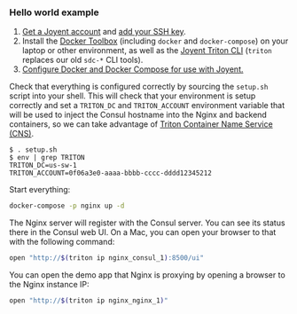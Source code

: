 ### Hello world example

1. [Get a Joyent account](https://my.joyent.com/landing/signup/) and [add your SSH key](https://docs.joyent.com/public-cloud/getting-started).
1. Install the [Docker Toolbox](https://docs.docker.com/installation/mac/) (including `docker` and `docker-compose`) on your laptop or other environment, as well as the [Joyent Triton CLI](https://www.joyent.com/blog/introducing-the-triton-command-line-tool) (`triton` replaces our old `sdc-*` CLI tools).
1. [Configure Docker and Docker Compose for use with Joyent.](https://docs.joyent.com/public-cloud/api-access/docker)

Check that everything is configured correctly by sourcing the `setup.sh` script into your shell. This will check that your environment is setup correctly and set a `TRITON_DC` and `TRITON_ACCOUNT` environment variable that will be used to inject the Consul hostname into the Nginx and backend containers, so we can take advantage of [Triton Container Name Service (CNS)](https://www.joyent.com/blog/introducing-triton-container-name-service).

```
$ . setup.sh
$ env | grep TRITON
TRITON_DC=us-sw-1
TRITON_ACCOUNT=0f06a3e0-aaaa-bbbb-cccc-dddd12345212
```

Start everything:

```bash
docker-compose -p nginx up -d
```

The Nginx server will register with the Consul server. You can see its status there in the Consul web UI. On a Mac, you can open your browser to that with the following command:

```bash
open "http://$(triton ip nginx_consul_1):8500/ui"
```

You can open the demo app that Nginx is proxying by opening a browser to the Nginx instance IP:

```bash
open "http://$(triton ip nginx_nginx_1)"
```
